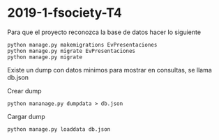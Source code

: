 # 2019-1-fsociety-T4

Para que el proyecto reconozca la base de datos hacer lo siguiente

    python manage.py makemigrations EvPresentaciones
    python manage.py migrate EvPresentaciones
    python manage.py migrate
    
    
Existe un dump con datos minimos para mostrar en consultas, se llama db.json

Crear dump

    python mananage.py dumpdata > db.json
    
Cargar dump

    python manage.py loaddata db.json